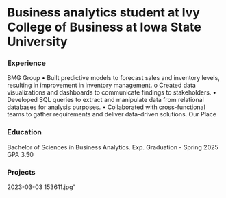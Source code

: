 # Business analytics student at Ivy College of Business at Iowa State University

### Experience
BMG Group 
•	Built predictive models to forecast sales and inventory levels, resulting in improvement in inventory management.
o	Created data visualizations and dashboards to communicate findings to stakeholders.
•	Developed SQL queries to extract and manipulate data from relational databases for analysis purposes.
•	Collaborated with cross-functional teams to gather requirements and deliver data-driven solutions.
Our Place 

### Education
Bachelor of Sciences in Business Analytics. Exp. Graduation - Spring 2025
GPA 3.50

### Projects
2023-03-03 153611.jpg"
